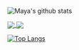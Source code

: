 ![Maya's github stats](https://github-readme-stats.vercel.app/api?username=dmica&count_private=true&hide=stars,prs,issues,contribs&show_icons=true&theme=shades-of-purple)

<a href="https://github.com/dmica/Data-Visualization">
  <img align="center" src="https://github-readme-stats.vercel.app/api/pin/?username=dmica&repo=Data-Visualization&theme=shades-of-purple" />
</a>
<a href="https://github.com/dmica/candy-roll">
  <img align="center" src="https://github-readme-stats.vercel.app/api/pin/?username=dmica&repo=candy-roll&theme=shades-of-purple" />
</a>
<br>

[![Top Langs](https://github-readme-stats.vercel.app/api/top-langs/?username=dmica&layout=compact&count_private=true&theme=shades-of-purple)](https://github.com/dmica/github-readme-stats)




<!--
**dmica/dmica** is a ✨ _special_ ✨ repository because its `README.md` (this file) appears on your GitHub profile.

Here are some ideas to get you started:

- 🔭 I’m currently working on ...
- 🌱 I’m currently learning ...
- 👯 I’m looking to collaborate on ...
- 🤔 I’m looking for help with ...
- 💬 Ask me about ...
- 📫 How to reach me: ...
- 😄 Pronouns: ...
- ⚡ Fun fact: ...
-->
